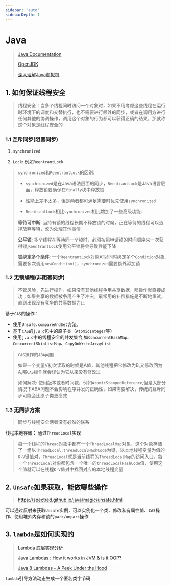 ```yaml
---
sidebar: 'auto'
sidebarDepth: 1
---
```

# Java

> [Java Documentation](https://docs.oracle.com/en/java/)
>
> [OpenJDK](https://openjdk.org)
>
> [深入理解Java虚拟机](https://book.douban.com/subject/34907497/)

## 1. 如何保证线程安全

> 线程安全：当多个线程同时访问一个对象时，如果不用考虑这些线程在运行时环境下的调度和交替执行，也不需要进行额外的同步，或者在调用方进行任何其他的协调操作，调用这个对象的行为都可以获得正确的结果，那就称这个对象是线程安全的

### 1.1 互斥同步(阻塞同步)

1. `synchronized`

2. `Lock`: 例如`ReentrantLock`

> `synchronized`和`ReentrantLock`的区别:
>
> - `synchronized`是在Java语法层面的同步，`ReentrantLock`是Java语言层面，释放锁要确保在`finally`块中释放锁
>
> - 性能上差不太多，但是两者都可满足需要时优先使用`synchronized`
>
> - `ReentrantLock`相比`synchronized`相比增加了一些高级功能: 
>
> **等待可中断**: 当持有锁的线程长期不释放锁的时候，正在等待的线程可以选择放弃等待，改为处理其他事情
>
> **公平锁**: 多个线程在等待同一个锁时，必须按照申请锁的时间顺序来一次获得锁,`ReentrantLock`使用公平锁将会导致性能下降
>
> **锁绑定多个条件**: 一个`ReentrantLock`对象可以同时绑定多个`Condition`对象,需要多次调用`newCondition()`，`synchronized`需要额外添加锁

### 1.2 无锁编程(非阻塞同步)

> 不管风险，先进行操作，如果没有其他线程争用共享数据，那操作就直接成功；如果共享的数据被争用产生了冲突，最常用的补偿措施是不断地重试，直到出现没有竞争的共享数据为止

基于`CAS`的操作：

- 使用`Unsafe.compareAndSet`方法，
- 基于`CAS`的`j.u.c`包中的原子类（`AtomicInteger`等）
- 使用`j.u.c`中的线程安全的并发集合,如`ConcurrentHashMap`、`ConcurrentSkipListMap`、`CopyOnWriteArrayList`

> `CAS`操作的`ABA`问题
>
> 如果一个变量V初次读取的时候是A值，其他线程把它修改为B,又修改回为A,那`CAS`操作就会误认为它从来没有修改过
>
> 如何解决: 使用版本或者时间戳，例如`AtomicStampedReference`,但是大部分情况下ABA问题不会影响程序并发的正确性，如果需要解决，传统的互斥同步可能会比原子类更高效

### 1.3 无同步方案

> 同步与线程安全两者没有必然的联系

线程本地存储： 通过`ThreadLocal`实现

> 每一个线程的`Thread`对象中都有一个`ThreadLocalMap`对象，这个对象存储了一组以`ThreadLocal.threadLocalHashCode`为键，以本地线程变量为值的`K-V`键值对，`ThreadLocal`就是当前线程的`ThreadLocalMap`的访问入口，每一个`ThreadLocal`对象都包含一个唯一的`threadLocalHashCode`值，使用这个值就可以在线程`K-V`值对中找回对应的本地线程变量

## 2. `Unsafe`如果获取，能做哪些操作

> https://spectred.github.io/java/magic/unsafe.html

可以通过反射来获取`Unsafe`实例，可以实例化一个类、修改私有属性值、`CAS`操作、使用堆外内存和锁的`park/unpark`操作

## 3. `lambda`是如何实现的

> [Lambda 底层实现分析](https://developer.aliyun.com/article/712461)
>
> [Java Lambdas : How it works in JVM & is it OOP?](https://stackoverflow.com/questions/29143803/java-lambdas-how-it-works-in-jvm-is-it-oop)	
>
> [Java 8 Lambdas - A Peek Under the Hood](https://www.infoq.com/articles/Java-8-Lambdas-A-Peek-Under-the-Hood/)

`lambda`引导方法动态生成一个匿名类字节码



































   

